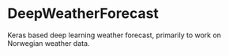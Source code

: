 # DeepWeatherForecast
Keras based deep learning weather forecast, primarily to work on Norwegian weather data.
